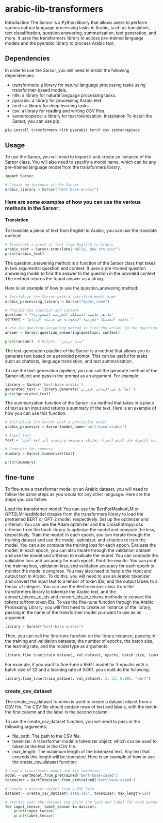 # arabic-lib-transformers
Introduction
The Sarsor is a Python library that allows users to perform various natural language processing tasks in Arabic, such as translation, text classification, question answering, summarization, text generation, and more. It uses the transformers library to access pre-trained language models and the pyarabic library to process Arabic text.

## Dependencies
In order to use the Sarsor, you will need to install the following dependencies:

* transformers: a library for natural language processing tasks using transformer-based models.
* nltk: a library for natural language processing tasks.
* pyarabic: a library for processing Arabic text.
* torch: a library for deep learning tasks.
* csv: a library for reading and writing CSV files.
* sentencepiece: a library for text tokenization.
Installation
To install the Sarsor, you can use pip:

```sh
pip install transformers nltk pyarabic torch csv sentencepiece
```

## Usage
To use the Sarsor, you will need to import it and create an instance of the Sarsor class. You will also need to specify a model name, which can be any pre-trained language model from the transformers library.
```python
import Sarsor

# Create an instance of the Sarsor
arabic_library = Sarsor("bert-base-arabic")
```
### Here are some examples of how you can use the various methods in the Sarsor:

#### Translation
To translate a piece of text from English to Arabic, you can use the translate method:
```python
# Translate a piece of text from English to Arabic
arabic_text = Sarsor.translate("Hello, how are you?")
print(arabic_text)
```
The question_answering method is a function of the Sarsor class that takes in two arguments: question and context. It uses a pre-trained question answering model to find the answer to the question in the provided context. The method returns the found answer as a string.

Here is an example of how to use the question_answering method:
```python
# Initialize the Sarsor with a specified model name
arabic_processing_library = Sarsor("model_name")

# Provide the question and context
question = "ما هي عاصمة المملكة العربية السعودية؟"
context = "عاصمة المملكة العربية السعودية هي مدينة الرياض."

# Use the question_answering method to find the answer to the question in the context
answer = Sarsor.question_answering(question, context)

print(answer)  # Output: "مدينة الرياض"
```
The text-generation pipeline of the Sarsor is a method that allows you to generate text based on a provided prompt. This can be useful for tasks such as chatbots, language translation, and text summarization.

To use the text-generation pipeline, you can call the generate method of the Sarsor object and pass in the prompt as an argument. For example:
```python
library = Sarsor('bert-base-arabic')
generated_text = library.generate('أهلاً بك في العالم العربي')
print(generated_text)
```
The summarization function of the Sarsor is a method that takes in a piece of text as an input and returns a summary of the text. Here is an example of how you can use this function:

```python
# Initialize the Sarsor with a particular model
arabic_processor = Sarsor(model_name='bert-base-arabic')

# Input text
text = "عندما يتم التعامل مع النص العربي، فإن المعالجة اللغوية هي مهمة هامة في تحليل النص. وتتضمن هذه المهمة العديد من الإجراءات التي تساعد في تحليل العبارات والجمل وتحديد المعاني الخاصة بها. كما يتم استخدام معالجة اللغة العربية للتعرف على النص المراد تحليله وتصنيفه وترجمته إلى لغة أخرى."

# Generate the summary
summary = Sarsor.summarize(text)

print(summary)
```
## fine-tune
To fine-tune a transformer model on an Arabic dataset, you will need to follow the same steps as you would for any other language. Here are the steps you can follow:

Load the transformer model: You can use the BertForMaskedLM or GPT2LMHeadModel classes from the transformers library to load the pretrained BERT or GPT-2 model, respectively.
Set up the optimizer and criterion: You can use the Adam optimizer and the CrossEntropyLoss criterion from the torch library to optimize the model and compute the loss, respectively.
Train the model: In each epoch, you can iterate through the training dataset and use the model, optimizer, and criterion to train the model. You can also compute the training loss for each epoch.
Evaluate the model: In each epoch, you can also iterate through the validation dataset and use the model and criterion to evaluate the model. You can compute the validation loss and accuracy for each epoch.
Print the results: You can print the training loss, validation loss, and validation accuracy for each epoch to monitor the model's progress.
You may also need to handle the input and output text in Arabic. To do this, you will need to use an Arabic tokenizer and convert the input text to a tensor of token IDs, and the output labels to a tensor of integers. You can use the BertTokenizer class from the transformers library to tokenize the Arabic text, and the convert_tokens_to_ids and convert_ids_to_tokens methods to convert the tokens to/from token IDs.
To use the fine-tune function through the Arabic Processing Library, you will first need to create an instance of the library, passing in the name of the transformer model you want to use as an argument:
```python
library = Sarsor("bert-base-arabic")
```
Then, you can call the fine-tune function on the library instance, passing in the training and validation datasets, the number of epochs, the batch size, the learning rate, and the model type as arguments:
```python
library.fine_tune(train_dataset, val_dataset, epochs, batch_size, learning_rate, model_type)
```
For example, if you want to fine-tune a BERT model for 3 epochs with a batch size of 32 and a learning rate of 0.001, you could do the following:

```python
library.fine_tune(train_dataset, val_dataset, 3, 32, 0.001, "bert")
```
### create_csv_dataset
The create_csv_dataset function is used to create a dataset object from a CSV file. The CSV file should contain rows of text and labels, with the text in the first column and the label in the second column.

To use the create_csv_dataset function, you will need to pass in the following arguments:

* file_path: The path to the CSV file.
* tokenizer: A transformer model's tokenizer object, which can be used to tokenize the text in the CSV file.
* max_length: The maximum length of the tokenized text. Any text that exceeds this length will be truncated.
Here is an example of how to use the create_csv_dataset function:
```python
# Load a transformer model and its tokenizer
model = BertModel.from_pretrained('bert-base-cased')
tokenizer = BertTokenizer.from_pretrained('bert-base-cased')

# Create a dataset object from a CSV file
dataset = create_csv_dataset('data.csv', tokenizer, max_length=128)

# Iterate over the dataset and print the text and label for each example
for input_tensor, label_tensor in dataset:
    print(input_tensor)
    print(label_tensor)
```
